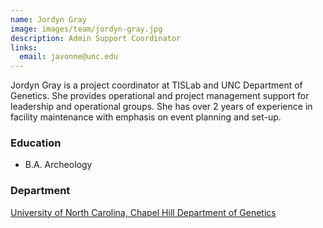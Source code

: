 ```yaml
---
name: Jordyn Gray
image: images/team/jordyn-gray.jpg
description: Admin Support Coordinator
links:
  email: javonne@unc.edu 
---
```


Jordyn Gray is a project coordinator at TISLab and UNC Department of Genetics. She provides operational and project management support for leadership and operational groups. She has over 2 years of experience in facility maintenance with emphasis on event planning and set-up.

### Education

- B.A. Archeology

### Department

[University of North Carolina, Chapel Hill Department of Genetics](https://www.med.unc.edu/genetics)
